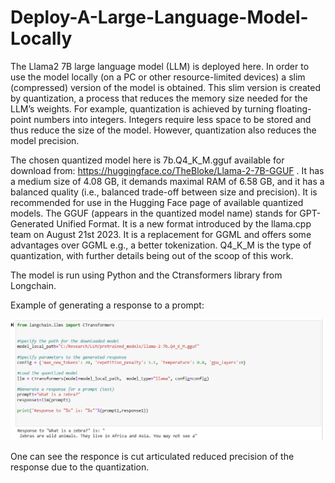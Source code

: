 # Deploy-A-Large-Language-Model-Locally

The Llama2 7B large language model (LLM) is deployed here. In order to use the model locally (on a PC or other resource-limited devices) a slim (compressed) version of the model is obtained. This slim version is created by quantization, a process that reduces the memory size needed for the LLM’s weights. For example, quantization is achieved by turning floating-point numbers into integers. Integers require less space to be stored and thus reduce the size of the model. However, quantization also reduces the model precision.

The chosen quantized model here is 7b.Q4_K_M.gguf available for download from: https://huggingface.co/TheBloke/Llama-2-7B-GGUF . It has a medium size of 4.08 GB, it demands maximal RAM of 6.58 GB, and it has a balanced quality (i.e., balanced trade-off between size and precision). It is recommended for use in the Hugging Face page of available quantized models. The GGUF (appears in the quantized model name) stands for GPT-Generated Unified Format. It is a new format introduced by the llama.cpp team on August 21st 2023. It is a replacement for GGML and offers some advantages over GGML e.g., a better tokenization. Q4_K_M is the type of quantization, with further details being out of the scoop of this work.

The model is run using Python and the Ctransformers library from Longchain. 

Example of generating a response to a prompt:

![img1](https://github.com/Morikky/Deploy-A-Large-Language-Model-Locally/blob/main/plots/test.png)


One can see the responce is cut articulated  reduced precision of the response due to the quantization. 


